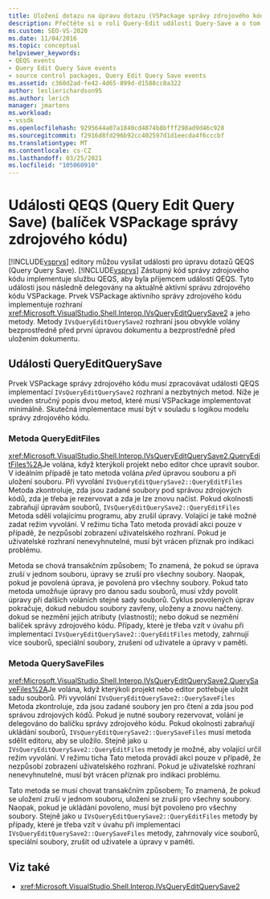 ```yaml
---
title: Uložení dotazu na úpravu dotazu (VSPackage správy zdrojového kódu) | Microsoft Docs
description: Přečtěte si o roli Query-Edit události Query-Save a o tom, jak jsou zpracovávány pomocí sady VSPackage správy zdrojového kódu.
ms.custom: SEO-VS-2020
ms.date: 11/04/2016
ms.topic: conceptual
helpviewer_keywords:
- QEQS events
- Query Edit Query Save events
- source control packages, Query Edit Query Save events
ms.assetid: c360d2ad-fe42-4d65-899d-d1588cc8a322
author: leslierichardson95
ms.author: lerich
manager: jmartens
ms.workload:
- vssdk
ms.openlocfilehash: 9295644a07a1840cd4874b8bfff298ad9d46c928
ms.sourcegitcommit: f2916d8fd296b92cc402597d1d1eecda4f6cccbf
ms.translationtype: MT
ms.contentlocale: cs-CZ
ms.lasthandoff: 03/25/2021
ms.locfileid: "105060910"
---
```

# <a name="query-edit-query-save-source-control-vspackage"></a>Události QEQS (Query Edit Query Save) (balíček VSPackage správy zdrojového kódu)
[!INCLUDE[vsprvs](../../code-quality/includes/vsprvs_md.md)] editory můžou vysílat události pro úpravu dotazů QEQS (Query Query Save). [!INCLUDE[vsprvs](../../code-quality/includes/vsprvs_md.md)] Zástupný kód správy zdrojového kódu implementuje službu QEQS, aby byla příjemcem událostí QEQS. Tyto události jsou následně delegovány na aktuálně aktivní správu zdrojového kódu VSPackage. Prvek VSPackage aktivního správy zdrojového kódu implementuje rozhraní <xref:Microsoft.VisualStudio.Shell.Interop.IVsQueryEditQuerySave2> a jeho metody. Metody `IVsQueryEditQuerySave2` rozhraní jsou obvykle volány bezprostředně před první úpravou dokumentu a bezprostředně před uložením dokumentu.

## <a name="queryeditquerysave-events"></a>Události QueryEditQuerySave
 Prvek VSPackage správy zdrojového kódu musí zpracovávat události QEQS implementací `IVsQueryEditQuerySave2` rozhraní a nezbytných metod. Níže je uveden stručný popis dvou metod, které musí VSPackage implementovat minimálně. Skutečná implementace musí být v souladu s logikou modelu správy zdrojového kódu.

### <a name="queryeditfiles-method"></a>Metoda QueryEditFiles
 <xref:Microsoft.VisualStudio.Shell.Interop.IVsQueryEditQuerySave2.QueryEditFiles%2A>Je volána, když kterýkoli projekt nebo editor chce upravit soubor. V ideálním případě je tato metoda volána *před* úpravou souboru a při uložení souboru. Při vyvolání `IVsQueryEditQuerySave2::QueryEditFiles` Metoda zkontroluje, zda jsou zadané soubory pod správou zdrojových kódů, zda je třeba je rezervovat a zda je lze znovu načíst. Pokud okolnosti zabraňují úpravám souborů, `IVsQueryEditQuerySave2::QueryEditFiles` Metoda sdělí volajícímu programu, aby zrušil úpravy. Volající je také možné zadat režim vyvolání. V režimu ticha Tato metoda provádí akci pouze v případě, že nezpůsobí zobrazení uživatelského rozhraní. Pokud je uživatelské rozhraní nenevyhnutelné, musí být vrácen příznak pro indikaci problému.

 Metoda se chová transakčním způsobem; To znamená, že pokud se úprava zruší v jednom souboru, úpravy se zruší pro všechny soubory. Naopak, pokud je povolená úprava, je povolená pro všechny soubory. Pokud tato metoda umožňuje úpravy pro danou sadu souborů, musí vždy povolit úpravy při dalších voláních stejné sady souborů. Cyklus povolených úprav pokračuje, dokud nebudou soubory zavřeny, uloženy a znovu načteny. dokud se nezmění jejich atributy (vlastnosti); nebo dokud se nezmění balíček správy zdrojového kódu. Případy, které je třeba vzít v úvahu při implementaci `IVsQueryEditQuerySave2::QueryEditFiles` metody, zahrnují více souborů, speciální soubory, zrušení od uživatele a úpravy v paměti.

### <a name="querysavefiles-method"></a>Metoda QuerySaveFiles
 <xref:Microsoft.VisualStudio.Shell.Interop.IVsQueryEditQuerySave2.QuerySaveFiles%2A>Je volána, když kterýkoli projekt nebo editor potřebuje uložit sadu souborů. Při vyvolání `IVsQueryEditQuerySave2::QuerySaveFiles` Metoda zkontroluje, zda jsou zadané soubory jen pro čtení a zda jsou pod správou zdrojových kódů. Pokud je nutné soubory rezervovat, volání je delegováno do balíčku správy zdrojového kódu. Pokud okolnosti zabraňují ukládání souborů, `IVsQueryEditQuerySave2::QuerySaveFiles` musí metoda sdělit editoru, aby se uložilo. Stejně jako u `IVsQueryEditQuerySave2::QueryEditFiles` metody je možné, aby volající určil režim vyvolání. V režimu ticha Tato metoda provádí akci pouze v případě, že nezpůsobí zobrazení uživatelského rozhraní. Pokud je uživatelské rozhraní nenevyhnutelné, musí být vrácen příznak pro indikaci problému.

 Tato metoda se musí chovat transakčním způsobem; To znamená, že pokud se uložení zruší v jednom souboru, uložení se zruší pro všechny soubory. Naopak, pokud je ukládání povoleno, musí být povoleno pro všechny soubory. Stejně jako u `IVsQueryEditQuerySave2::QueryEditFiles` metody by případy, které je třeba vzít v úvahu při implementaci `IVsQueryEditQuerySave2::QuerySaveFiles` metody, zahrnovaly více souborů, speciální soubory, zrušit od uživatele a úpravy v paměti.

## <a name="see-also"></a>Viz také
- <xref:Microsoft.VisualStudio.Shell.Interop.IVsQueryEditQuerySave2>
